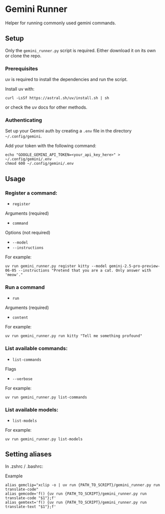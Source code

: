 # Gemini Runner

Helper for running commonly used gemini commands.

## Setup

Only the `gemini_runner.py` script is required. Either download it on its own or clone the repo.

### Prerequisites

uv is required to install the dependencies and run the script.

Install uv with:
```
curl -LsSf https://astral.sh/uv/install.sh | sh
``` 
or check the uv docs for other methods.

### Authenticating

Set up your Gemini auth by creating a `.env` file in the directory `~/.config/gemini`.

Add your token with the following command:

```
echo "GOOGLE_GEMINI_API_TOKEN=<your_api_key_here>" > ~/.config/gemini/.env
chmod 600 ~/.config/gemini/.env
```

## Usage

### Register a command:
* `register`

Arguments (required)
*  `command`

Options (not required)

* `--model`
* `--instructions`

For example:

```
uv run gemini_runner.py register kitty --model gemini-2.5-pro-preview-06-05 --instructions "Pretend that you are a cat. Only answer with 'meow'."
```

### Run a command

* `run`

Arguments (required)
* `content`

For example:

```
uv run gemini_runner.py run kitty "Tell me something profound"
```

### List available commands:

* `list-commands`

Flags

* `--verbose`

For example:

```
uv run gemini_runner.py list-commands
```

### List available models:

* `list-models`

For example:

```
uv run gemini_runner.py list-models
```


## Setting aliases

In .zshrc / .bashrc:

Example
```
alias gemclip="xclip -o | uv run {PATH_TO_SCRIPT}/gemini_runner.py run translate-code"
alias gemcode='f() {uv run {PATH_TO_SCRIPT}/gemini_runner.py run translate-code "$1"};f'
alias gemtext='f() {uv run {PATH_TO_SCRIPT}/gemini_runner.py run translate-text "$1"};f'
```
